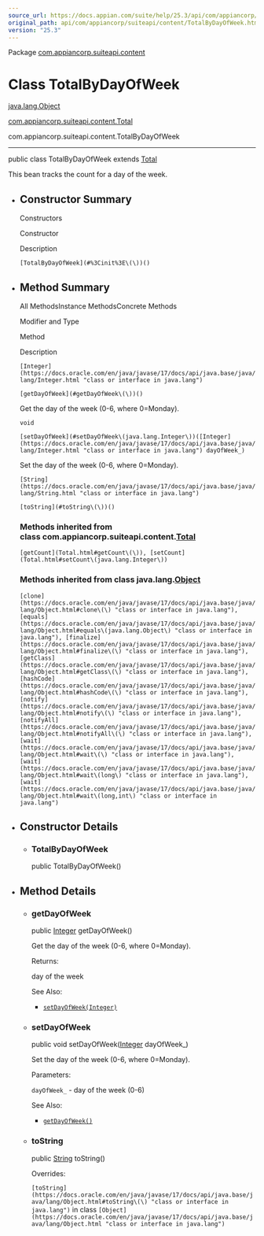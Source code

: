 ```yaml
---
source_url: https://docs.appian.com/suite/help/25.3/api/com/appiancorp/suiteapi/content/TotalByDayOfWeek.html
original_path: api/com/appiancorp/suiteapi/content/TotalByDayOfWeek.html
version: "25.3"
---
```


Package [com.appiancorp.suiteapi.content](package-summary.html)

# Class TotalByDayOfWeek

[java.lang.Object](https://docs.oracle.com/en/java/javase/17/docs/api/java.base/java/lang/Object.html "class or interface in java.lang")

[com.appiancorp.suiteapi.content.Total](Total.html "class in com.appiancorp.suiteapi.content")

com.appiancorp.suiteapi.content.TotalByDayOfWeek

* * *

public class TotalByDayOfWeek extends [Total](Total.html "class in com.appiancorp.suiteapi.content")

This bean tracks the count for a day of the week.

-   ## Constructor Summary

    Constructors

    Constructor

    Description

    `[TotalByDayOfWeek](#%3Cinit%3E\(\))()`

-   ## Method Summary

    All MethodsInstance MethodsConcrete Methods

    Modifier and Type

    Method

    Description

    `[Integer](https://docs.oracle.com/en/java/javase/17/docs/api/java.base/java/lang/Integer.html "class or interface in java.lang")`

    `[getDayOfWeek](#getDayOfWeek\(\))()`

    Get the day of the week (0-6, where 0=Monday).

    `void`

    `[setDayOfWeek](#setDayOfWeek\(java.lang.Integer\))([Integer](https://docs.oracle.com/en/java/javase/17/docs/api/java.base/java/lang/Integer.html "class or interface in java.lang") dayOfWeek_)`

    Set the day of the week (0-6, where 0=Monday).

    `[String](https://docs.oracle.com/en/java/javase/17/docs/api/java.base/java/lang/String.html "class or interface in java.lang")`

    `[toString](#toString\(\))()`

    ### Methods inherited from class com.appiancorp.suiteapi.content.[Total](Total.html "class in com.appiancorp.suiteapi.content")

    `[getCount](Total.html#getCount\(\)), [setCount](Total.html#setCount\(java.lang.Integer\))`

    ### Methods inherited from class java.lang.[Object](https://docs.oracle.com/en/java/javase/17/docs/api/java.base/java/lang/Object.html "class or interface in java.lang")

    `[clone](https://docs.oracle.com/en/java/javase/17/docs/api/java.base/java/lang/Object.html#clone\(\) "class or interface in java.lang"), [equals](https://docs.oracle.com/en/java/javase/17/docs/api/java.base/java/lang/Object.html#equals\(java.lang.Object\) "class or interface in java.lang"), [finalize](https://docs.oracle.com/en/java/javase/17/docs/api/java.base/java/lang/Object.html#finalize\(\) "class or interface in java.lang"), [getClass](https://docs.oracle.com/en/java/javase/17/docs/api/java.base/java/lang/Object.html#getClass\(\) "class or interface in java.lang"), [hashCode](https://docs.oracle.com/en/java/javase/17/docs/api/java.base/java/lang/Object.html#hashCode\(\) "class or interface in java.lang"), [notify](https://docs.oracle.com/en/java/javase/17/docs/api/java.base/java/lang/Object.html#notify\(\) "class or interface in java.lang"), [notifyAll](https://docs.oracle.com/en/java/javase/17/docs/api/java.base/java/lang/Object.html#notifyAll\(\) "class or interface in java.lang"), [wait](https://docs.oracle.com/en/java/javase/17/docs/api/java.base/java/lang/Object.html#wait\(\) "class or interface in java.lang"), [wait](https://docs.oracle.com/en/java/javase/17/docs/api/java.base/java/lang/Object.html#wait\(long\) "class or interface in java.lang"), [wait](https://docs.oracle.com/en/java/javase/17/docs/api/java.base/java/lang/Object.html#wait\(long,int\) "class or interface in java.lang")`

-   ## Constructor Details

    -   ### TotalByDayOfWeek

        public TotalByDayOfWeek()

-   ## Method Details

    -   ### getDayOfWeek

        public [Integer](https://docs.oracle.com/en/java/javase/17/docs/api/java.base/java/lang/Integer.html "class or interface in java.lang") getDayOfWeek()

        Get the day of the week (0-6, where 0=Monday).

        Returns:

        day of the week

        See Also:

        -   [`setDayOfWeek(Integer)`](#setDayOfWeek\(java.lang.Integer\))

    -   ### setDayOfWeek

        public void setDayOfWeek([Integer](https://docs.oracle.com/en/java/javase/17/docs/api/java.base/java/lang/Integer.html "class or interface in java.lang") dayOfWeek\_)

        Set the day of the week (0-6, where 0=Monday).

        Parameters:

        `dayOfWeek_` - day of the week (0-6)

        See Also:

        -   [`getDayOfWeek()`](#getDayOfWeek\(\))

    -   ### toString

        public [String](https://docs.oracle.com/en/java/javase/17/docs/api/java.base/java/lang/String.html "class or interface in java.lang") toString()

        Overrides:

        `[toString](https://docs.oracle.com/en/java/javase/17/docs/api/java.base/java/lang/Object.html#toString\(\) "class or interface in java.lang")` in class `[Object](https://docs.oracle.com/en/java/javase/17/docs/api/java.base/java/lang/Object.html "class or interface in java.lang")`